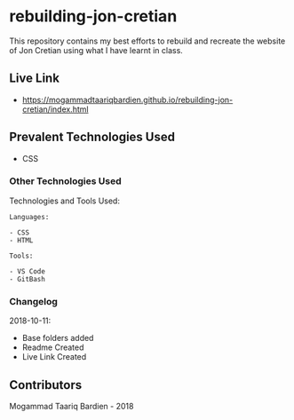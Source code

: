 # rebuilding-jon-cretian
This repository contains my best efforts to rebuild and recreate the website of Jon Cretian using what I have learnt in class.

## Live Link
- https://mogammadtaariqbardien.github.io/rebuilding-jon-cretian/index.html

## Prevalent Technologies Used

 - CSS

### Other Technologies Used

Technologies and Tools Used:

```
Languages:

- CSS
- HTML

```
```
Tools:

- VS Code
- GitBash

```

### Changelog

2018-10-11:
- Base folders added
- Readme Created
- Live Link Created

## Contributors

Mogammad Taariq Bardien - 2018
